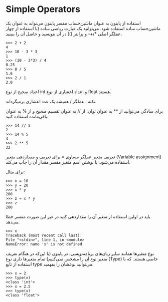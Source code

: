 # Simple Operators

استفاده از پایتون به عنوان ماشین‌حساب
مفسر پایتون می‌تواند به عنوان یک ماشین‌حساب ساده استفاده شود. می‌توانید یک عبارت ریاضی ساده (با استفاده از چهار عملگر اصلی */+- و پرانتز ()) در آن بنویسید و حاصل آن را ببینید.

```
>>> 2 + 2
4
>>> 10 - 3 * 3
1
>>> (10 - 3*3) / 4
0.25
>>> 8 / 5
1.6
>>> 2 / 1
2.0
```

اعداد صحیح از نوع int و اعداد اعشاری از نوع float هستند.

نکته : عملگر / همیشه یک عدد اعشاری بر‌میگرداند.

برای سادگی می‌توانید از ** به عنوان توان، از // به عنوان تقسیم صحیح و از % به عنوان باقی‌مانده استفاده کنید.


```angular2html
>>> 14 // 5
2
>>> 14 % 5
4
>>> 2 ** 5
32
```

تعریف متغیر
عملگر مساوی = برای تعریف و مقدار‌دهی متغیر (Variable assignment) استفاده می‌شود. با نوشتن اسم متغیر مفسر مقدار آن را چاپ می‌کند.

برای مثال:

```angular2html
>>> x = 10
>>> y = 20
>>> x * y
200
>>> z = x * y
>>> z
200
```

باید در اولین استفاده از متغیر آن را مقدار‌دهی کنید در غیر این صورت مفسر خطا می‌دهد.

```angular2html
>>> x
Traceback (most recent call last):
File "<stdin>", line 1, in <module>
NameError: name 'x' is not defined
```

نوع متغیرها
همانند سایر زبان‌های برنامه‌نویسی، در پایتون (با این‌که در هنگام تعریف متغیر نوع آن‌ را مشخص نمی‌کنیم) تمام متغیرها داری نوع (Type) خاصی هستند. که با استفاده از تابع type‍‍‍ می‌توانید نوعشان را بفهمید.

```angular2html
>>> x = 2
>>> type(x)
<class 'int'>
>>> x = 2.5
>>> type(x)
<class 'float'>
```